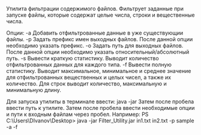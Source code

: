 Утилита фильтрации содержимого файлов.
Фильтрует заданные при запуске файлы, которые содержат целые числа, строки и вещественные числа.

Опции:
-a  Добавить отфильтрованные данные в уже существующии файлы.
-p  Задать префикс имен выходных файлов. После данной опции необходимо указать префикс.
-o  Задать путь для выходных файлов. После данной опции необходимо указать относительный/абсолютный путь.
-s  Вывести краткую статистику. Выводит количество отфильтрованных данных для каждого типа.
-f  Вывести полную статистику. Выводит максимальное, минимальное и среднее значение для отфильтрованных вещественных и целых чисел, а также их количество. Для строк выводит количество, максимальную и минимальную длину.

Для запуска утилиты в терминале ввести:
java -jar
Затем после пробела ввести путь к утилите.
Затем после пробела ввести необходимые опции и пути к входным файлам через пробел.
Например:
PS C:\Users\DIvanov\Desktop> java -jar Filter_Utility.jar in1.txt in2.txt -p sample -a -f
